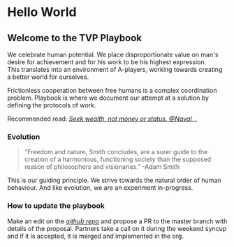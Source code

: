 # Hello World

## Welcome to the TVP Playbook

We celebrate human potential. We place disproportionate value on man's desire for achievement and for his work to be his highest expression.   
This translates into an environment of A-players, working towards creating a better world for ourselves. 

Frictionless cooperation between free humans is a complex coordination problem. Playbook is where we document our attempt at a solution by defining the protocols of work.

Recommended read: [_Seek wealth, not money or status. @Naval_](https://twitter.com/naval/status/1002103497725173760)\_\_



### Evolution

> “Freedom and nature, Smith concludes, are a surer guide to the creation of a harmonious, functioning society than the supposed reason of philosophers and visionaries.” -Adam Smith

This is our guiding principle. We strive towards the natural order of human behaviour. And like evolution, we are an experiment in-progress.  


### How to update the playbook

Make an edit on the [_github repo_](https://github.com/thevantageproject/playbook) and propose a PR to the master branch with details of the proposal. Partners take a call on it during the weekend syncup and if it is accepted, it is merged and implemented in the org.





